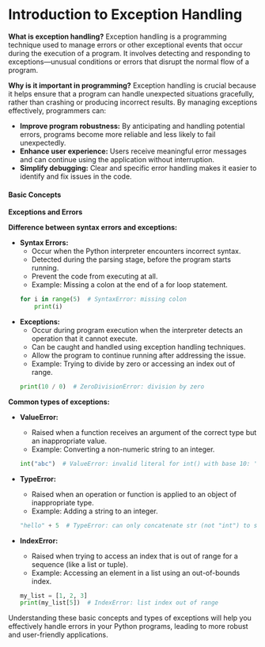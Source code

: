 # Introduction to Exception Handling

**What is exception handling?**
Exception handling is a programming technique used to manage errors or other exceptional events that occur during the execution of a program. It involves detecting and responding to exceptions—unusual conditions or errors that disrupt the normal flow of a program.

**Why is it important in programming?**
Exception handling is crucial because it helps ensure that a program can handle unexpected situations gracefully, rather than crashing or producing incorrect results. By managing exceptions effectively, programmers can:

- **Improve program robustness:** By anticipating and handling potential errors, programs become more reliable and less likely to fail unexpectedly.
- **Enhance user experience:** Users receive meaningful error messages and can continue using the application without interruption.
- **Simplify debugging:** Clear and specific error handling makes it easier to identify and fix issues in the code.

#### Basic Concepts

**Exceptions and Errors**

**Difference between syntax errors and exceptions:**
- **Syntax Errors:**
  - Occur when the Python interpreter encounters incorrect syntax.
  - Detected during the parsing stage, before the program starts running.
  - Prevent the code from executing at all.
  - Example: Missing a colon at the end of a for loop statement.
  ```python
  for i in range(5)  # SyntaxError: missing colon
      print(i)
  ```
- **Exceptions:**
  - Occur during program execution when the interpreter detects an operation that it cannot execute.
  - Can be caught and handled using exception handling techniques.
  - Allow the program to continue running after addressing the issue.
  - Example: Trying to divide by zero or accessing an index out of range.
  ```python
  print(10 / 0)  # ZeroDivisionError: division by zero
  ```

**Common types of exceptions:**
- **ValueError:**
  - Raised when a function receives an argument of the correct type but an inappropriate value.
  - Example: Converting a non-numeric string to an integer.
  ```python
  int("abc")  # ValueError: invalid literal for int() with base 10: 'abc'
  ```

- **TypeError:**
  - Raised when an operation or function is applied to an object of inappropriate type.
  - Example: Adding a string to an integer.
  ```python
  "hello" + 5  # TypeError: can only concatenate str (not "int") to str
  ```

- **IndexError:**
  - Raised when trying to access an index that is out of range for a sequence (like a list or tuple).
  - Example: Accessing an element in a list using an out-of-bounds index.
  ```python
  my_list = [1, 2, 3]
  print(my_list[5])  # IndexError: list index out of range
  ```

Understanding these basic concepts and types of exceptions will help you effectively handle errors in your Python programs, leading to more robust and user-friendly applications.